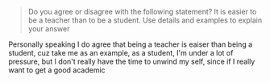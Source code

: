 > Do you agree or disagree with the following statement? 
> It is easier to be a teacher than to be a student. 
> Use details and examples to explain your answer

Personally speaking I do agree that being a teacher is eaiser than being a student, cuz take me as an example, as a student, I'm under a lot of pressure, but I don't really have the time to unwind my self, since if I really want to get a good academic